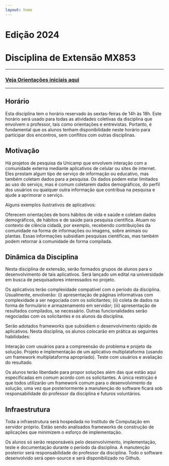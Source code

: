 ```yaml
---
layout: home
---
```


<h1>Edição 2024</h1>

# Disciplina de Extensão MX853

<hr>

### [Veja Orientações iniciais aqui](landing.md)

<hr>

## Horário

Esta disciplina tem o horário reservado às sextas-feiras de 14h às 18h. Este horário será usado para todas as atividades coletivas da disciplina que envolvem o professor, tais como orientações e entrevistas. Portanto, é fundamental que os alunos tenham disponibilidade neste horário para participar dos encontros, sem conflitos com outras disciplinas.

## Motivação

Há projetos de pesquisa da Unicamp que envolvem interação com a comunidade externa mediante aplicativos de celular ou sites de internet. Eles prestam algum tipo de serviço de informação ou educativo, mas também coletam dados para a pesquisa. Os dados podem estar limitados ao uso do serviço, mas é comum coletarem dados demográficos, do perfil dos usuários ou qualquer outra informação que contribua na pesquisa e ajude a aprimorar o serviço.

Alguns exemplos ilustrativos de aplicativos:

Oferecem orientações de bons hábitos de vida e saúde e coletam dados demográficos, de hábitos e de saúde para pesquisa científica.
Atuam no contexto de ciência cidadã, por exemplo, recebendo contribuições da comunidade na forma de informações ou imagens, sobre animais ou plantas. Essas informações subsidiam pesquisas científicas, mas também podem retornar à comunidade de forma compilada.

## Dinâmica da Disciplina
Nesta disciplina de extensão, serão formados grupos de alunos para o desenvolvimento de tais aplicativos. Será lançado um edital na universidade em busca de pesquisadores interessados no projeto.

Os aplicativos terão complexidade compatível com o período da disciplina. Usualmente, envolverão: (i) apresentação de páginas informativas com complexidade a ser negociada com os solicitantes; (ii) coleta de dados na forma de formulário e armazenamento em servidor; (iii) apresentação de resultados compilados, se necessário. Outras funcionalidades serão negociadas com os solicitantes e os alunos da disciplina.

Serão adotados frameworks que subsidiem o desenvolvimento rápido de aplicativos.
Nesta disciplina, os alunos colocarão em prática as seguintes habilidades:

Interação com usuários para a compreensão do problema e projeto da solução.
Projeto e implementação de um aplicativo multiplataforma (usando um framework multiplataforma apropriado).
Teste com usuários e avaliação do resultado.

Os alunos terão liberdade para propor soluções além das que estão aqui especificadas em comum acordo com os solicitantes. A única restrição é que todos utilizarão um framework comum para o desenvolvimento da solução, uma vez que posteriormente a manutenção do software ficará sob responsabilidade do professor da disciplina e futuros voluntários.

## Infraestrutura
Toda a infraestrutura será hospedada no Instituto de Computação em servidor próprio. Estão sendo analisados frameworks de construção de aplicações que minimizem o esforço de implementação.

Os alunos só serão responsáveis pelo desenvolvimento, implementação, teste e documentação durante o período da disciplina. A manutenção posterior será responsabilidade do professor da disciplina. Todo o software desenvolvido será open-source e será disponibilizado no Github.
